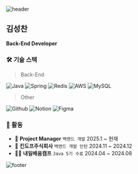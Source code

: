   ![header](https://capsule-render.vercel.app/api?type=waving&color=auto&height=100&fontSize=40&animation=twinkling)

  ## 김성찬
 **Back-End Developer**

  ### 🛠 기술 스택

> Back-End

  ![Java](https://img.shields.io/badge/Java-ED8B00?style=for-the-badge&logo=openjdk&logoColor=white)
  ![Spring](https://img.shields.io/badge/Spring-6DB33F?style=for-the-badge&logo=spring&logoColor=white)
  ![Redis](https://img.shields.io/badge/Redis-DC382D?style=for-the-badge&logo=redis&logoColor=white)
  ![AWS](https://img.shields.io/badge/Amazon_AWS-FF9900?style=for-the-badge&logo=amazonaws&logoColor=white)
  ![MySQL](https://img.shields.io/badge/MySQL-4479A1?style=for-the-badge&logo=mysql&logoColor=white)

> Other

  ![Github](https://img.shields.io/badge/github-181717?style=for-the-badge&logo=github&logoColor=white)
  ![Notion](https://img.shields.io/badge/notion-000000?style=for-the-badge&logo=notion&logoColor=white)
  ![Figma](https://img.shields.io/badge/figma-F24E1E?style=for-the-badge&logo=figma&logoColor=white)

### 💎 활동

- 📑 **Project Manager** `백엔드 개발` 2025.1 ~ 현재
- 🏢 **킨도프주식회사** `백엔드 개발 인턴` 2024.11 ~ 2024.12
- 🧑‍🎓 **내일배움캠프** `Java 5기 수료` 2024.04 ~ 2024.08
  
![footer](https://capsule-render.vercel.app/api?type=waving&color=auto&height=100&section=footer)

</div>
